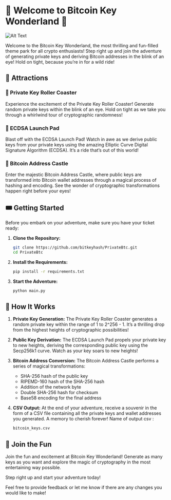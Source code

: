 # 🎢 Welcome to Bitcoin Key Wonderland 🎢

![Alt Text](https://ibb.co/39my8LB7)

Welcome to the Bitcoin Key Wonderland, the most thrilling and fun-filled theme park for all crypto enthusiasts! Step right up and join the adventure of generating private keys and deriving Bitcoin addresses in the blink of an eye! Hold on tight, because you’re in for a wild ride!

## 🎠 Attractions

### 🎢 Private Key Roller Coaster
Experience the excitement of the Private Key Roller Coaster! Generate random private keys within the blink of an eye. Hold on tight as we take you through a whirlwind tour of cryptographic randomness!

### 🚀 ECDSA Launch Pad
Blast off with the ECDSA Launch Pad! Watch in awe as we derive public keys from your private keys using the amazing Elliptic Curve Digital Signature Algorithm (ECDSA). It’s a ride that’s out of this world!

### 🏰 Bitcoin Address Castle
Enter the majestic Bitcoin Address Castle, where public keys are transformed into Bitcoin wallet addresses through a magical process of hashing and encoding. See the wonder of cryptographic transformations happen right before your eyes!

## 🎟️ Getting Started

Before you embark on your adventure, make sure you have your ticket ready:

1. **Clone the Repository:**
   ```bash
   git clone https://github.com/bitkeyhash/PrivateBtc.git
   cd PrivateBtc
   ```

2. **Install the Requirements:**
   ```bash
   pip install -r requirements.txt
   ```

3. **Start the Adventure:**
   ```bash
   python main.py
   ```

## 🎡 How It Works

1. **Private Key Generation:**
   The Private Key Roller Coaster generates a random private key within the range of 1 to 2^256 - 1. It’s a thrilling drop from the highest heights of cryptographic possibilities!

2. **Public Key Derivation:**
   The ECDSA Launch Pad propels your private key to new heights, deriving the corresponding public key using the Secp256k1 curve. Watch as your key soars to new heights!

3. **Bitcoin Address Conversion:**
   The Bitcoin Address Castle performs a series of magical transformations:
   - SHA-256 hash of the public key
   - RIPEMD-160 hash of the SHA-256 hash
   - Addition of the network byte
   - Double SHA-256 hash for checksum
   - Base58 encoding for the final address

4. **CSV Output:**
   At the end of your adventure, receive a souvenir in the form of a CSV file containing all the private keys and wallet addresses you generated. A memory to cherish forever! Name of output csv :
   ```markdown
   bitcoin_keys.csv
   ```

## 🎢 Join the Fun

Join the fun and excitement at Bitcoin Key Wonderland! Generate as many keys as you want and explore the magic of cryptography in the most entertaining way possible. 

Step right up and start your adventure today!

Feel free to provide feedback or let me know if there are any changes you would like to make!
